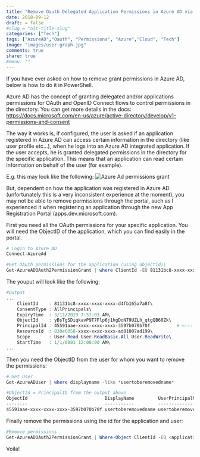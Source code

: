 ```yaml
---
title: "Remove Oauth Delegated Application Permissions in Azure AD via PowerShell"
date: 2018-09-12
draft: = false
#slug = "alt-title-slug"
categories: ["Tech"]
tags: ["AzureAD","Oauth", "Permissions", "Azure","Cloud", "Tech"]
image: "images/user-graph.jpg"
comments: true
share: true        
#menu: ""
---
```


If you have ever asked on how to remove grant permissions in Azure AD, below is how to do it in PowerShell.

Azure AD has the concept of granting delegated and/or applications permissions for OAuth and OpenID Connect flows to control permissions in the directory.
You can get more details in the docs: https://docs.microsoft.com/en-us/azure/active-directory/develop/v1-permissions-and-consent

The way it works is, if configured, the user is asked if an application registered in Azure AD can access certain information in the directory (like user profile etc...), when he logs into an Azure AD integrated application. If the user accepts, he is granted delegated permissions in the directory for the specific application. This means that an application can read certain information on behalf of the user (for example).

E.g. this may look like the following:
![Azure Ad permissions grant](/images/tech/azure-ad-permissions-grant.jpg)

But, dependent on how the application was registered in Azure AD (unfortunately this is a very inconsistent experience at the moment), you may not be able to remove permissions through the portal, such as I experienced it when registering an application through the new App Registration Portal (apps.dev.microsoft.com).

First you need all the OAuth permissions for your specific application. You will need the ObjectID of the application, which you can find easily in the portal.

```powershell
# Login to Azure AD
Connect-AzureAd

#Get OAuth permissions for the application (using objectid)\
Get-AzureADOAuth2PermissionGrant | where ClientId -EQ 81131bc8-xxxx-xxxx-xxxx-d4fb165a7a8f | fl *\
```

The youput will look like the following:

```powershell
#Output
...
    ClientId    : 81131bc8-xxxx-xxxx-xxxx-d4fb165a7a8f\
    ConsentType : AllPrincipals\
    ExpiryTime  : 3/11/2019 7:57:03 AM\
    ObjectId    : yBsTgSDiqkavP9T7Flp6j1hgDoNT9UZLh_qtgQB60Zk\
    PrincipalId : 45591aae-xxxx-xxxx-xxxx-3597b070b70f          # <--- This is the user Object-ID\
    ResourceId  : 830e6058-xxxx-xxxx-xxxx-ad81007ad199\
    Scope       : User.Read User.ReadBasic.All User.ReadWrite\
    StartTime   : 1/1/0001 12:00:00 AM\
...
```

Then you need the ObjectID from the user for whom you want to remove the permissions:

```powershell
# Get User
Get-AzureADUser | where displayname -like *usertoberemovedname*

#ObjectId = PrincipalID from the output above
ObjectId                             DisplayName         UserPrincipalName                  UserType\
--------                             -----------         -----------------                  --------\
45591aae-xxxx-xxxx-xxxx-3597b070b70f usertoberemovedname usertoberemovedname@domain.com     Member \
```

Finally remove the permissions using the id for the application and user:

```powershell
#Remove permissions
Get-AzureADOAuth2PermissionGrant | Where-Object ClientId -EQ <application ClientId> | Where-Object PrincipalId -EQ <user ObjectId> | Remove-AzureADOAuth2PermissionGrant
```

Voila!